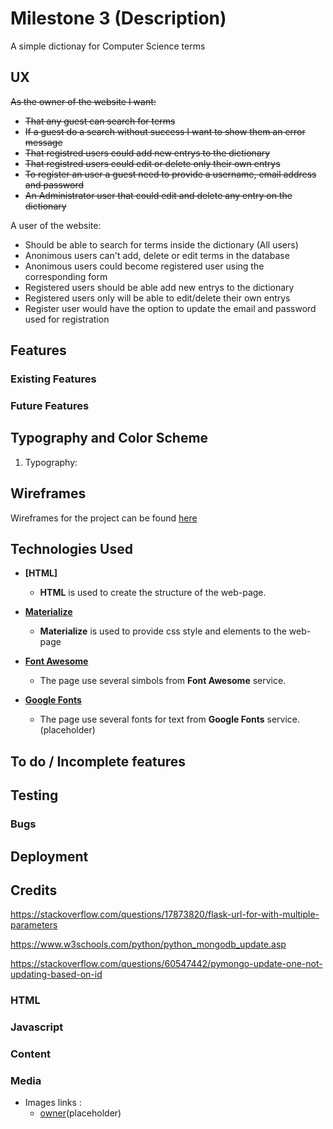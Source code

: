 # Milestone 3 (Description)

A simple dictionay for Computer Science terms
 
## UX

~~As the owner of the website I want:~~
- ~~That any guest can search for terms~~
- ~~If a guest do a search without success I want to show them an error message~~
- ~~That registred users could add new entrys to the dictionary~~
- ~~That registred users could edit or delete only their own entrys~~
- ~~To register an user a guest need to provide a username, email address and password~~
- ~~An Administrator user that could edit and delete any entry on the dictionary~~

A user of the website:
- Should be able to search for terms inside the dictionary (All users)
- Anonimous users can't add, delete or edit terms in the database
- Anonimous users could become registered user using the corresponding form
- Registered users should be able add new entrys to the dictionary
- Registered users only will be able to edit/delete their own entrys
- Register user would have the option to update the email and password used for registration


## Features

### Existing Features


### Future Features


## Typography and Color Scheme

1. Typography:

## Wireframes

Wireframes for the project can be found [here](https://github.com/ED-IP/Milestone-3-project/blob/master/docs/Milestone_project_3_wireframes_outdated.pdf)

## Technologies Used

- **[HTML]**
	- **HTML** is used to create the structure of the web-page.

- **[Materialize](https://materializecss.com/)**
    - **Materialize** is used to provide css style and elements to the web-page

- **[Font Awesome](https://fontawesome.com/)**
	- The page use several simbols from **Font Awesome** service.

- **[Google Fonts](https://fonts.google.com/)**
	- The page use several fonts for text from **Google Fonts** service. (placeholder)

## To do / Incomplete features


   
## Testing



### Bugs




## Deployment




## Credits

https://stackoverflow.com/questions/17873820/flask-url-for-with-multiple-parameters

https://www.w3schools.com/python/python_mongodb_update.asp

https://stackoverflow.com/questions/60547442/pymongo-update-one-not-updating-based-on-id

### HTML

 

### Javascript

 

### Content


### Media

- Images links :
	- [owner](https://www.google.com)(placeholder)
	
